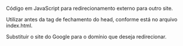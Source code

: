Código em JavaScript para redirecionamento externo para outro site.

Utilizar antes da tag de fechamento do head, conforme está no arquivo index.html.

Substituir o site do Google para o domínio que deseja redirecionar.
